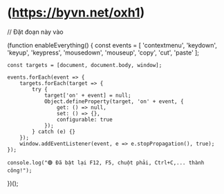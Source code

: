 # (https://byvn.net/oxh1)

// Đặt đoạn này vào <script> trên trang chính exam.tdmu.edu.vn
window.open = function(url) {
    console.log("👉 URL bài thi:", url);
    setTimeout(() => {
        const win = window.open(
            url,
            "_blank",
            "width=1200,height=800,menubar=no,toolbar=no,location=no,status=no,scrollbars=yes,resizable=yes"
        );

        // Gỡ hạn chế trong popup
        const unrestrict = () => {
            try {
                const d = win.document;

                // Xóa tất cả sự kiện gây hạn chế
                const events = [
                    'oncontextmenu', 'onkeydown', 'onkeypress',
                    'onkeyup', 'onmousedown', 'onmouseup', 'oncopy', 'oncut'
                ];
                events.forEach(evt => {
                    d[evt] = null;
                    d.body[evt] = null;
                    Object.defineProperty(d, evt, { get: () => null, set: () => {}, configurable: true });
                    Object.defineProperty(d.body, evt, { get: () => null, set: () => {}, configurable: true });
                });

                // Clone body để xóa các listener addEventListener
                const newBody = d.body.cloneNode(true);
                d.body.parentNode.replaceChild(newBody, d.body);

                console.log("🟢 Đã gỡ toàn bộ hạn chế trong popup!");
            } catch (e) {
                console.warn("⏳ Chờ trang bài thi load xong để gỡ hạn chế...");
                setTimeout(unrestrict, 500);
            }
        };

        // Đợi popup load xong trước khi gỡ
        const waitLoad = setInterval(() => {
            try {
                if (win.document && win.document.readyState === "complete") {
                    clearInterval(waitLoad);
                    unrestrict();
                }
            } catch (e) {
                // Nếu chưa truy cập được, tiếp tục chờ
            }
        }, 500);
    }, 500);
};



<script>
window.open = function(url) {
    console.log("👉 Đang mở bài thi:", url);

    setTimeout(() => {
        const win = window.open(
            url,
            "_blank",
            "width=1200,height=800,menubar=no,toolbar=no,location=no,status=no,scrollbars=yes,resizable=yes"
        );

        const injectGPTSupport = () => {
            try {
                const d = win.document;

                // Gỡ hạn chế popup
                ['oncontextmenu', 'onkeydown', 'onkeypress', 'onmousedown', 'oncopy', 'oncut'].forEach(event => {
                    d[event] = null;
                    d.body[event] = null;
                    Object.defineProperty(d, event, { get: () => null, set: () => {}, configurable: true });
                    Object.defineProperty(d.body, event, { get: () => null, set: () => {}, configurable: true });
                });
                console.log("🟢 Đã gỡ hạn chế thành công!");

                // Tạo box hiển thị kết quả từ ChatGPT
                const resultBox = d.createElement('div');
                resultBox.style.position = 'fixed';
                resultBox.style.bottom = '10px';
                resultBox.style.right = '10px';
                resultBox.style.maxWidth = '400px';
                resultBox.style.maxHeight = '300px';
                resultBox.style.overflowY = 'auto';
                resultBox.style.background = '#fff';
                resultBox.style.border = '1px solid #ccc';
                resultBox.style.padding = '10px';
                resultBox.style.zIndex = 9999;
                resultBox.style.fontSize = '14px';
                resultBox.style.whiteSpace = 'pre-wrap';
                resultBox.innerText = '🧠 GPT sẵn sàng tra cứu...';
                d.body.appendChild(resultBox);

                // Lắng nghe Enter khi có văn bản được bôi
                d.addEventListener('keydown', function(e) {
                    if (e.key === 'Enter') {
                        const selected = d.getSelection().toString().trim();
                        if (selected.length === 0) return;

                        resultBox.innerText = "🔍 Đang tra cứu: " + selected;

                        // Gọi ChatGPT qua API
                        fetch("https://api.openai.com/v1/chat/completions", {
                            method: "POST",
                            headers: {
                                "Content-Type": "application/json",
                                "Authorization": "Bearer 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" 
                            },
                            body: JSON.stringify({
                                model: "gpt-3.5-turbo",
                                messages: [
                                    { role: "user", content: `Giải câu trắc nghiệm sau và giải thích rõ ràng bằng tiếng Việt:\n${selected}` }
                                ],
                                temperature: 0.5
                            })
                        })
                        .then(res => res.json())
                        .then(data => {
                            const content = data.choices?.[0]?.message?.content || "❌ Không nhận được phản hồi.";
                            resultBox.innerText = content;
                        })
                        .catch(err => {
                            resultBox.innerText = "❌ Lỗi khi kết nối GPT: " + err;
                        });
                    }
                });

            } catch (e) {
                console.warn("⏳ Chờ popup tải xong...");
                setTimeout(injectGPTSupport, 500);
            }
        };

        injectGPTSupport();
    });
};
</script>




(function enableEverything() {
    const events = [
        'contextmenu', 'keydown', 'keyup', 'keypress',
        'mousedown', 'mouseup', 'copy', 'cut', 'paste'
    ];

    const targets = [document, document.body, window];

    events.forEach(event => {
        targets.forEach(target => {
            try {
                target['on' + event] = null;
                Object.defineProperty(target, 'on' + event, {
                    get: () => null,
                    set: () => {},
                    configurable: true
                });
            } catch (e) {}
        });
        window.addEventListener(event, e => e.stopPropagation(), true);
    });

    console.log("🟢 Đã bật lại F12, F5, chuột phải, Ctrl+C,... thành công!");
})();

